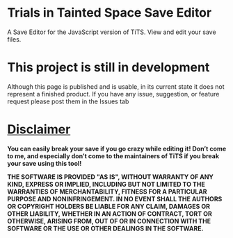 <h1>Trials in Tainted Space Save Editor</h1>
<p>A Save Editor for the JavaScript version of TiTS. View and edit your save files.</p>


<h1>This project is still in development</h1>
<p>Although this page is published and is usable, in its current state it does not represent a finished product. If you have any issue, suggestion, or feature request please post them in the Issues tab</p>


<h1><a href="https://github.com/start-5/TiTS.JS-Save-Editor/blob/main/LICENSE">Disclaimer</a></h1>
<b>
<p>You can easily break your save if you go crazy while editing it! Don’t come to me, and especially don’t come to the maintainers of TiTS if you break your save using this tool!</p>
THE SOFTWARE IS PROVIDED "AS IS", WITHOUT WARRANTY OF ANY KIND, EXPRESS OR
IMPLIED, INCLUDING BUT NOT LIMITED TO THE WARRANTIES OF MERCHANTABILITY,
FITNESS FOR A PARTICULAR PURPOSE AND NONINFRINGEMENT. IN NO EVENT SHALL THE
AUTHORS OR COPYRIGHT HOLDERS BE LIABLE FOR ANY CLAIM, DAMAGES OR OTHER
LIABILITY, WHETHER IN AN ACTION OF CONTRACT, TORT OR OTHERWISE, ARISING FROM,
OUT OF OR IN CONNECTION WITH THE SOFTWARE OR THE USE OR OTHER DEALINGS IN THE
SOFTWARE.
</b>

